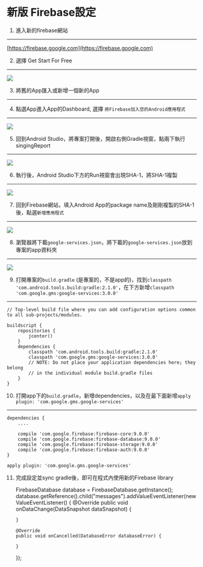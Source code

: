 新版 Firebase設定
===


1. 進入新的firebase網站
---
[https://firebase.google.com](https://firebase.google.com)

2. 選擇 Get Start For Free
---
<img src="http://i.imgur.com/Z41mc6S.png"/>


3. 將舊的App匯入或新增一個新的App
---

4. 點選App進入App的Dashboard, 選擇 `將Firebase加入您的Android應用程式`
---
<img src="http://i.imgur.com/eW0ypc4.png"/>

5. 回到Android Studio，將專案打開後，開啟右側Gradle視窗，點兩下執行singingReport
---
<img src="http://i.imgur.com/ctf5LW5.png"/>

6. 執行後，Android Studio下方的Run視窗會出現SHA-1，將SHA-1複製
---  
<img src="http://i.imgur.com/z2SqCW9.png"/>
  
7. 回到Firebase網站，填入Android App的package name及剛剛複製的SHA-1後，點選`新增應用程式`
---
<img src="http://i.imgur.com/M4pUlf9.png"/>  

8. 瀏覽器將下載`google-services.json`，將下載的`google-services.json`放到專案的app資料夾
---
<img src="http://i.imgur.com/540ZtY6.png"/>

9. 打開專案的`build.gradle` (是專案的，不是app的)，找到`classpath 'com.android.tools.build:gradle:2.1.0'`，在下方新增`classpath 'com.google.gms:google-services:3.0.0'`
---

    
    // Top-level build file where you can add configuration options common to all sub-projects/modules.
    
    buildscript {
        repositories {
            jcenter()
        }
        dependencies {
            classpath 'com.android.tools.build:gradle:2.1.0'
            classpath 'com.google.gms:google-services:3.0.0'
            // NOTE: Do not place your application dependencies here; they belong
            // in the individual module build.gradle files
        }
    }


10. 打開app下的`build.gradle`，新增dependencies，以及在最下面新增`apply plugin: 'com.google.gms.google-services'`
---

    
    dependencies {
        ....
    
        compile 'com.google.firebase:firebase-core:9.0.0'
        compile 'com.google.firebase:firebase-database:9.0.0'
        compile 'com.google.firebase:firebase-storage:9.0.0'
        compile 'com.google.firebase:firebase-auth:9.0.0'
    }
    
    apply plugin: 'com.google.gms.google-services'


11. 完成設定並sync gradle後，即可在程式內使用新的Firebase library

 
    FirebaseDatabase database = FirebaseDatabase.getInstance();
    database.getReference().child("messages").addValueEventListener(new ValueEventListener() {
        @Override
        public void onDataChange(DataSnapshot dataSnapshot) {
            
        }

        @Override
        public void onCancelled(DatabaseError databaseError) {

        }
    });
 
